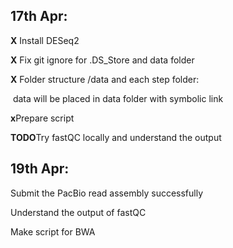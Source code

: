 ## 17th Apr:

 **X** Install DESeq2

**X** Fix git ignore for .DS_Store and data folder

**X** Folder structure /data and each step folder:

​     data will be placed in data folder with symbolic link

**x**Prepare script

**TODO**Try fastQC locally and understand the output

## 19th Apr:

Submit the PacBio read assembly successfully

Understand the output of fastQC

Make script for BWA









